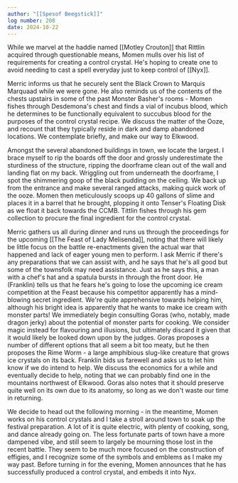 ```yaml
---
author: "[[Spesof Beegstick]]"
log number: 208
date: 2024-10-22
---
```

While we marvel at the haddie named [[Motley Crouton]] that Rittlin acquired through questionable means, Momen mulls over his list of requirements for creating a control crystal. He's hoping to create one to avoid needing to cast a spell everyday just to keep control of [[Nyx]]. 

Merric informs us that he securely sent the Black Crown to Marquis Marquaad while we were gone. He also reminds us of the contents of the chests upstairs in some of the past Monster Basher's rooms - Momen fishes through Desdemona's chest and finds a vial of incubus blood, which he determines to be functionally equivalent to succubus blood for the purposes of the control crystal recipe. We discuss the matter of the Ooze, and recount that they typically reside in dark and damp abandoned locations. We contemplate briefly, and make our way to Elkwood. 

Amongst the several abandoned buildings in town, we locate the largest. I brace myself to rip the boards off the door and grossly underestimate the sturdiness of the structure, ripping the doorframe clean out of the wall and landing flat on my back. Wriggling out from underneath the doorframe, I spot the shimmering goop of the black pudding on the ceiling. We back up from the entrance and make several ranged attacks, making quick work of the ooze. Momen then meticulously scoops up 40 gallons of slime and places it in a barrel that he brought, plopping it onto Tenser's Floating Disk as we float it back towards the CCMB. Tittlin fishes through his gem collection to procure the final ingredient for the control crystal.

Merric gathers us all during dinner and runs us through the proceedings for the upcoming [[The Feast of Lady Melisenda]], noting that there will likely be little focus on the battle re-enactments given the actual war that happened and lack of eager young men to perform. I ask Merric if there's any preparations that we can assist with, and he says that he's all good but some of the townsfolk may need assistance. Just as he says this, a man with a chef's hat and a spatula bursts in through the front door. He (Franklin) tells us that he fears he's going to lose the upcoming ice cream competition at the Feast because his competitor apparently has a mind-blowing secret ingredient. We're quite apprehensive towards helping him, although his bright idea is apparently that he wants to make ice cream with monster parts! We immediately begin consulting Goras (who, notably, made dragon jerky) about the potential of monster parts for cooking. We consider magic instead for flavouring and illusions, but ultimately discard it given that it would likely be looked down upon by the judges. Goras proposes a number of different options that all seem a bit too meaty, but he then proposes the Rime Worm - a large amphibious slug-like creature that grows ice crystals on its back. Franklin bids us farewell and asks us to let him know if we do intend to help. We discuss the economics for a while and eventually decide to help, noting that we can probably find one in the mountains northwest of Elkwood. Goras also notes that it should preserve quite well on its own due to its anatomy, so long as we don't waste our time in returning.

We decide to head out the following morning - in the meantime, Momen works on his control crystals and I take a stroll around town to soak up the festival preparation. A lot of it is quite electric, with plenty of cooking, song, and dance already going on. The less fortunate parts of town have a more dampened vibe, and still seem to largely be mourning those lost in the recent battle. They seem to be much more focused on the construction of effigies, and I recognize some of the symbols and emblems as I make my way past. Before turning in for the evening, Momen announces that he has successfully produced a control crystal, and embeds it into Nyx.

